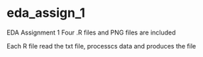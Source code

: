 eda_assign_1
============

EDA Assignment 1
Four .R files and PNG files are included

Each R file read the txt file, processcs data and produces the file

